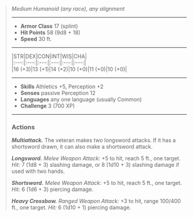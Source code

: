 > *Medium Humanoid (any race), any alignment*
>
> ______________________________________________________________________
>
> - **Armor Class** 17 (splint)
> - **Hit Points** 58 (9d8 + 18)
> - **Speed** 30 ft.
>
> ______________________________________________________________________
>
> |STR|DEX|CON|INT|WIS|CHA|\
> |:---:|:---:|:---:|:---:|:---:|:---:|\
> |16 (+3)|13 (+1)|14 (+2)|10 (+0)|11 (+0)|10 (+0)|
>
> ______________________________________________________________________
>
> - **Skills** Athletics +5, Perception +2
> - **Senses** passive Perception 12
> - **Languages** any one language (usually Common)
> - **Challenge** 3 (700 XP)
>
> ______________________________________________________________________
>
> ### Actions
>
> ***Multiattack.*** The veteran makes two longsword attacks. If it has a shortsword drawn, it can also make a shortsword attack.
>
> ***Longsword.*** _Melee Weapon Attack:_ +5 to hit, reach 5 ft., one target. _Hit:_ 7 (1d8 + 3) slashing damage, or 8 (1d10 + 3) slashing damage if used with two hands.
>
> ***Shortsword.*** _Melee Weapon Attack:_ +5 to hit, reach 5 ft., one target. _Hit:_ 6 (1d6 + 3) piercing damage.
>
> ***Heavy Crossbow.*** _Ranged Weapon Attack:_ +3 to hit, range 100/400 ft., one target. _Hit:_ 6 (1d10 + 1) piercing damage.

